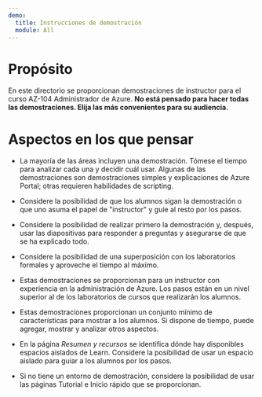```yaml
---
demo:
  title: Instrucciones de demostración
  module: All
---
```


# Propósito

En este directorio se proporcionan demostraciones de instructor para el curso AZ-104 Administrador de Azure. **No está pensado para hacer todas las demostraciones. Elija las más convenientes para su audiencia.**

# Aspectos en los que pensar

- La mayoría de las áreas incluyen una demostración.  Tómese el tiempo para analizar cada una y decidir cuál usar.  Algunas de las demostraciones son demostraciones simples y explicaciones de Azure Portal; otras requieren habilidades de scripting. 

- Considere la posibilidad de que los alumnos sigan la demostración o que uno asuma el papel de "instructor" y guíe al resto por los pasos.

- Considere la posibilidad de realizar primero la demostración y, después, usar las diapositivas para responder a preguntas y asegurarse de que se ha explicado todo. 

- Considere la posibilidad de una superposición con los laboratorios formales y aproveche el tiempo al máximo. 

- Estas demostraciones se proporcionan para un instructor con experiencia en la administración de Azure.  Los pasos están en un nivel superior al de los laboratorios de cursos que realizarán los alumnos. 

- Estas demostraciones proporcionan un conjunto mínimo de características para mostrar a los alumnos.  Si dispone de tiempo, puede agregar, mostrar y analizar otros aspectos. 

- En la página *Resumen y recursos* se identifica dónde hay disponibles espacios aislados de Learn. Considere la posibilidad de usar un espacio aislado para guiar a los alumnos por los pasos.

- Si no tiene un entorno de demostración, considere la posibilidad de usar las páginas Tutorial e Inicio rápido que se proporcionan. 
